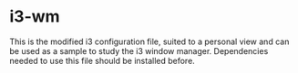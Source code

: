 # i3-wm
This is the modified i3 configuration file, suited to a personal view and can be used as a sample to study the i3 window manager. Dependencies needed to use this file should be installed before.
